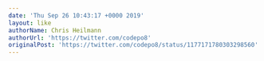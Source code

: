 ```yaml
---
date: 'Thu Sep 26 10:43:17 +0000 2019'
layout: like
authorName: Chris Heilmann
authorUrl: 'https://twitter.com/codepo8'
originalPost: 'https://twitter.com/codepo8/status/1177171780303298560'
---
```

